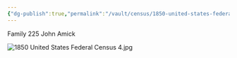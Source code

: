 ```yaml
---
{"dg-publish":true,"permalink":"/vault/census/1850-united-states-federal-census-6/","tags":["Mary-C-Amick","John-William-Amick","Lana-Walker"]}
---
```


Family 225
John Amick

![1850 United States Federal Census 4.jpg](/img/user/assets/1850%20United%20States%20Federal%20Census%204.jpg)